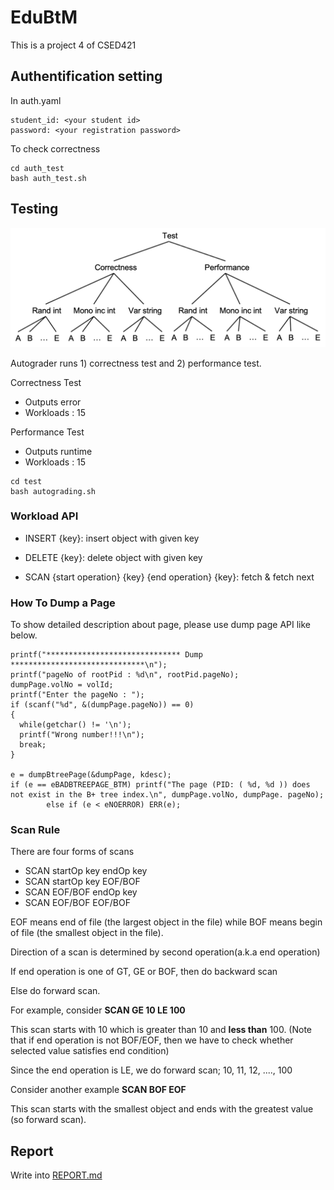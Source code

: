 # EduBtM

This is a project 4 of CSED421

## Authentification setting

In auth.yaml

```
student_id: <your student id>
password: <your registration password>
```


To check correctness

```
cd auth_test
bash auth_test.sh
```

## Testing

![Test](test_structure.png)

Autograder runs 1) correctness test and 2) performance test.

Correctness Test

- Outputs error
- Workloads : 15

Performance Test

- Outputs runtime
- Workloads : 15

```
cd test
bash autograding.sh
```

### Workload API

- INSERT {key}: insert object with given key

- DELETE {key}: delete object with given key

- SCAN {start operation} {key} {end operation} {key}: fetch & fetch next

### How To Dump a Page

To show detailed description about page, please use dump page API like below.


```
printf("****************************** Dump  ******************************\n");
printf("pageNo of rootPid : %d\n", rootPid.pageNo);
dumpPage.volNo = volId;
printf("Enter the pageNo : ");
if (scanf("%d", &(dumpPage.pageNo)) == 0)
{
  while(getchar() != '\n');
  printf("Wrong number!!!\n");
  break;
}

e = dumpBtreePage(&dumpPage, kdesc);
if (e == eBADBTREEPAGE_BTM) printf("The page (PID: ( %d, %d )) does not exist in the B+ tree index.\n", dumpPage.volNo, dumpPage. pageNo);
        else if (e < eNOERROR) ERR(e);
```

### Scan Rule

There are four forms of scans

- SCAN startOp key endOp key
- SCAN startOp key EOF/BOF
- SCAN EOF/BOF endOp key
- SCAN EOF/BOF EOF/BOF

EOF means end of file (the largest object in the file) while BOF means begin of file (the smallest object in the file).

Direction of a scan is determined by second operation(a.k.a end operation)

If end operation is one of GT, GE or BOF, then do backward scan

Else do forward scan.

For example, consider **SCAN GE 10 LE 100**

This scan starts with 10 which is greater than 10 and **less than** 100. (Note that if end operation is not BOF/EOF, then we have to check whether selected value satisfies end condition)

Since the end operation is LE, we do forward scan; 10, 11, 12, ...., 100

Consider another example **SCAN BOF EOF**

This scan starts with the smallest object and ends with the greatest value (so forward scan).

## Report

Write into [REPORT.md](REPORT.md)
